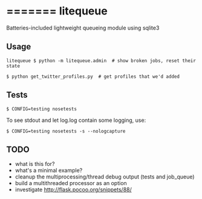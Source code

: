 =======
litequeue
=========

Batteries-included lightweight queueing module using sqlite3


Usage
-----

    litequeue $ python -m litequeue.admin  # show broken jobs, reset their state

    $ python get_twitter_profiles.py  # get profiles that we'd added

Tests
-----

    $ CONFIG=testing nosetests

To see stdout and let log.log contain some logging, use:

    $ CONFIG=testing nosetests -s --nologcapture




TODO
----

 * what is this for?
 * what's a minimal example?
 * cleanup the multiprocessing/thread debug output (tests and job_queue)
 * build a multithreaded processor as an option
 * investigate http://flask.pocoo.org/snippets/88/
